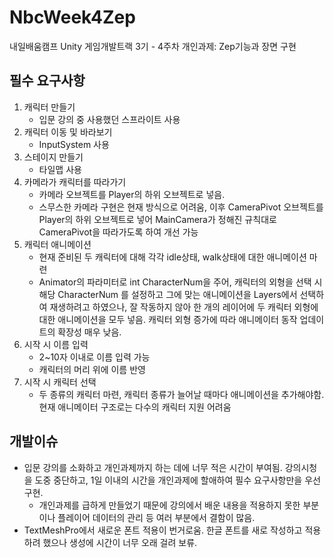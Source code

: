 # NbcWeek4Zep
 내일배움캠프 Unity 게임개발트랙 3기 - 4주차 개인과제: Zep기능과 장면 구현

## 필수 요구사항
1. 캐릭터 만들기
    - 입문 강의 중 사용했던 스프라이트 사용
3. 캐릭터 이동 및 바라보기
    - InputSystem 사용
5. 스테이지 만들기
    - 타일맵 사용
7. 카메라가 캐릭터를 따라가기
    - 카메라 오브젝트를 Player의 하위 오브젝트로 넣음.
    - 스무스한 카메라 구현은 현재 방식으로 어려움, 이후 CameraPivot 오브젝트를 Player의 하위 오브젝트로 넣어 MainCamera가 정해진 규칙대로 CameraPivot을 따라가도록 하여 개선 가능
9. 캐릭터 애니메이션
    - 현재 준비된 두 캐릭터에 대해 각각 idle상태, walk상태에 대한 애니메이션 마련
    - Animator의 파라미터로 int CharacterNum을 주어, 캐릭터의 외형을 선택 시 해당 CharacterNum 를 설정하고 그에 맞는 애니메이션을 Layers에서 선택하여 재생하려고 하였으나, 잘 작동하지 않아 한 개의 레이어에 두 캐릭터 외형에 대한 애니메이션을 모두 넣음. 캐릭터 외형 증가에 따라 애니메이터 동작 업데이트의 확장성 매우 낮음.
11. 시작 시 이름 입력
    - 2~10자 이내로 이름 입력 가능
    - 캐릭터의 머리 위에 이름 반영
12. 시작 시 캐릭터 선택
    - 두 종류의 캐릭터 마련, 캐릭터 종류가 늘어날 때마다 애니메이션을 추가해야함. 현재 애니메이터 구조로는 다수의 캐릭터 지원 어려움

## 개발이슈
- 입문 강의를 소화하고 개인과제까지 하는 데에 너무 적은 시간이 부여됨. 강의시청을 도중 중단하고, 1일 이내의 시간을 개인과제에 할애하여 필수 요구사항만을 우선 구현.
   - 개인과제를 급하게 만들었기 때문에 강의에서 배운 내용을 적용하지 못한 부분이나 플레이어 데이터의 관리 등 여러 부분에서 결함이 많음.
- TextMeshPro에서 새로운 폰트 적용이 번거로움. 한글 폰트를 새로 작성하고 적용하려 했으나 생성에 시간이 너무 오래 걸려 보류.
